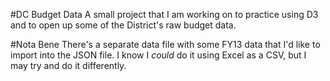 #DC Budget Data
A small project that I am working on to practice using D3 and to open up some of the District's raw budget data.

#Nota Bene
There's a separate data file with some FY13 data that I'd like to import into the JSON file. I know I *could* do it using Excel as a CSV, but I may try and do it differently.